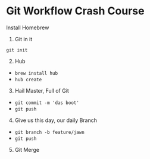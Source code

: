 # Git Workflow Crash Course

Install Homebrew

1. Git in it

`git init`

2. Hub

- `brew install hub`
- `hub create`

3. Hail Master, Full of Git

- `git commit -m 'das boot'`
- `git push`

4. Give us this day, our daily Branch

- `git branch -b feature/jawn`
- `git push`

5. Git Merge